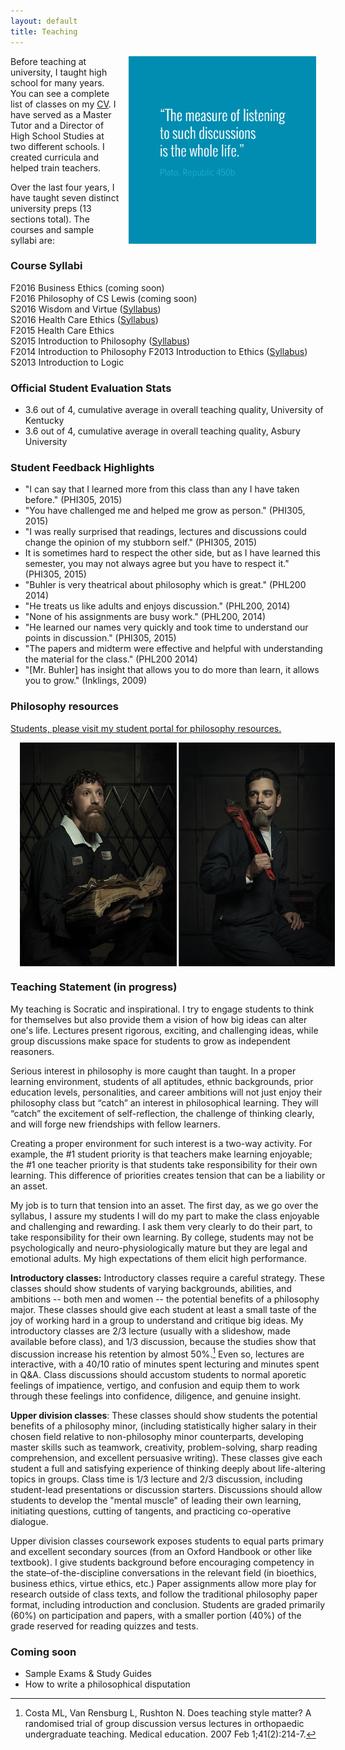 ```yaml
---
layout: default
title: Teaching
---
```


<img src="/img/measurelearning.png" alt="propermeasure" align="right" hspace="15" height="300" width="300">

Before teaching at university, I taught high school for many years. You can see a complete list of classes on my [CV](/Buhler-CV.pdf). I have served as a Master Tutor and a Director of High School Studies at two different schools. I created curricula and helped train teachers. 

Over the last four years, I have taught seven distinct university preps (13 sections total). The courses and sample syllabi are:

### Course Syllabi
F2016 Business Ethics (coming soon)  
F2016 Philosophy of CS Lewis (coming soon)  
S2016  Wisdom and Virtue  ([Syllabus](/PHL293))  
S2016 Health Care Ethics ([Syllabus](/PHI305))    
F2015 Health Care Ethics   
S2015 Introduction to Philosophy ([Syllabus](/PHL200))  
F2014 Introduction to Philosophy 
F2013 Introduction to Ethics ([Syllabus](https://docs.google.com/document/d/1u2FI836N6FcWWs2I5BrbLF1tQav9wjcDJiOU0bRkfRw/edit))     
S2013 Introduction to Logic

### Official Student Evaluation Stats
+  3.6 out of 4, cumulative average in overall teaching quality, University of Kentucky
+  3.6 out of 4, cumulative average in overall teaching quality, Asbury University
 
### Student Feedback Highlights ###
*  "I can say that I learned more from this class than any I have taken before." (PHI305, 2015)
*  "You have challenged me and helped me grow as person." (PHI305, 2015)
*  "I was really surprised that readings, lectures and discussions could change the opinion of my stubborn self." (PHI305, 2015)
*  It is sometimes hard to respect the other side, but as I have learned this semester, you may not always agree but you have to respect it." (PHI305, 2015) 
* "Buhler is very theatrical about philosophy which is great." (PHL200 2014)
* "He treats us like adults and enjoys discussion." (PHL200, 2014)
* "None of his assignments are busy work." (PHL200, 2014)
* "He learned our names very quickly and took time to understand our points in discussion." (PHI305, 2015)
* "The papers and midterm were effective and helpful with understanding the material for the class." (PHL200 2014)
*  "[Mr. Buhler] has insight that allows you to do more than learn, it allows you to grow." (Inklings, 2009)

### Philosophy resources ###

[Students, please visit my student portal for philosophy resources.](/philosophy) 

<img src="/img/mechanics.jpg" alt="mechanics" align="center" hspace="15">


### Teaching Statement (in progress)

My teaching is Socratic and inspirational. I try to engage students to think for themselves but also provide them a vision of how big ideas can alter one's life. Lectures present rigorous, exciting, and challenging ideas, while group discussions make space for students to grow as independent reasoners.  

Serious interest in philosophy is more caught than taught. In a proper learning environment, students of all aptitudes, ethnic backgrounds, prior education levels, personalities, and career ambitions will not just enjoy their philosophy class but “catch” an interest in philosophical learning. They will “catch” the excitement of self-reflection, the challenge of thinking clearly, and will forge new friendships with fellow learners. 

Creating a proper environment for such interest is a two-way activity. For example, the #1 student priority is that teachers make learning enjoyable;  the #1 one teacher priority is that students take responsibility for their own learning. This difference of priorities creates tension that can be a liability or an asset. 

My job is to turn that tension into an asset. The first day, as we go over the syllabus,  I assure my students I will do my part to make the class enjoyable and challenging and rewarding. I ask them very clearly to do their part, to take responsibility for their own learning. By college, students may not be psychologically and neuro-physiologically mature but they are legal and emotional adults.  My high expectations of them elicit high performance.

**Introductory classes:** Introductory classes require a careful strategy. 
These classes should show students of varying backgrounds, abilities, and ambitions -- both men and women -- the potential benefits of a philosophy major. These classes should give each student at least a small taste of the joy of working hard in a group to understand and critique big ideas. My introductory classes are 2/3 lecture (usually with a slideshow, made available before class), and 1/3 discussion, because the studies show that discussion increase his retention by almost 50%.[^1] Even so, lectures are interactive, with a 40/10 ratio of minutes spent lecturing and minutes spent in Q&A. Class discussions should accustom students to normal aporetic feelings of impatience, vertigo, and confusion and equip them to work through these feelings into confidence, diligence, and genuine insight. 

**Upper division classes**: These classes should show students the potential benefits of a philosophy minor, (including statistically higher salary in their chosen field relative to non-philosophy minor counterparts, developing master skills such as teamwork, creativity, problem-solving, sharp reading comprehension, and excellent persuasive writing). These classes give each student a full and satisfying experience of thinking deeply about life-altering topics in groups. Class time is 1/3 lecture and 2/3 discussion, including student-lead presentations or discussion starters. Discussions should allow students to develop the "mental muscle" of leading their own learning, initiating questions, cutting of tangents, and practicing co-operative dialogue. 

Upper division classes coursework exposes students to equal parts primary and excellent secondary sources (from an Oxford Handbook or other like textbook). I give students background before encouraging competency in the state–of-the-discipline conversations in the relevant field (in bioethics, business ethics,  virtue ethics, etc.) Paper assignments allow more play for research outside of class texts, and follow the traditional philosophy paper format, including introduction and conclusion. Students are graded primarily (60%) on participation and papers, with a smaller portion (40%) of the grade reserved for reading quizzes and tests. 


### Coming soon ###
* Sample Exams & Study Guides
* How to write a philosophical disputation

[^1]: Costa ML, Van Rensburg L, Rushton N. Does teaching style matter? A randomised trial of group discussion versus lectures in orthopaedic undergraduate teaching. Medical education. 2007 Feb 1;41(2):214-7.
 